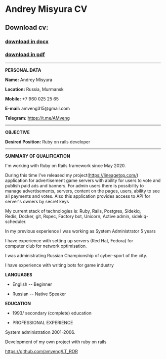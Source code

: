 # Andrey Misyura CV
## Download cv:
### [download in docx](https://github.com/amveng/cv/raw/master/andrey_misyura_cv.docx)
### [download in pdf](https://github.com/amveng/cv/raw/master/andrey_misyura_cv.pdf)

----------------------- -------------------------




**PERSONAL DATA**
 
  **Name:**            Andrey Misyura

  **Location:**        Russia, Murmansk

  **Mobile:**          +7 960 025 25 65

  **E-mail:**          amveng315\@gmail.com

  **Telegram:**        <https://t.me/AMveng>
  <br>
  -------------------- -----------------------

**OBJECTIVE**

  
  **Desired Position:**     Ruby on rails developer
  -----------------------  -------------------------

**SUMMARY OF QUALIFICATION**

 I'm working with Ruby on Rails framework since May 2020.      
                                                                      
 During this time I\'ve released my project(<https://lineagetop.com/>) 
 application for advertisement game servers with ability for users  to vote   and publish paid ads and banners. For admin users there is possibility to manage advertisements, servers, content on the pages, users, ability to see all payments and votes. Also this application provides access to API for server\'s owners by secret keys                                                           
                                                                       
 My current stack of technologies is: Ruby, Rails, Postgres, Sidekiq,  
 Redis, Docker, git, Rspec, Factory bot, Unicorn, Active admin, sidekiq-scheduler.  

 In my previous experience I was working as System Administrator 5 years                                       
                                                                       
 I have experience with setting up servers (Red Hat, Fedora) for         
 computer club for network optimisation.                              
                                                                       
 I was administrating Russian Championship of cyber-sport of the city.   
                                                                       
 I have experience with writing bots for game industry                                    
                                                                       



**LANGUAGES**

-   English -- Beginner

-   Russian -- Native Speaker

**EDUCATION**

-   1993/ secondary (complete) education

-   PROFESSIONAL EXPERIENCE


 System administration 2001-2006.                 
                                                  
 Development of my own project with ruby on rails 
                                                  
 <https://github.com/amveng/LT_ROR>               

